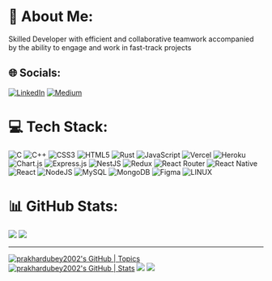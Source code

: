 # 💫 About Me:
Skilled Developer with efficient and collaborative teamwork accompanied by the ability to engage and work in fast-track projects


## 🌐 Socials:
[![LinkedIn](https://img.shields.io/badge/LinkedIn-%230077B5.svg?logo=linkedin&logoColor=white)](https://linkedin.com/in/prakhar-dubey-3790b81b7) [![Medium](https://img.shields.io/badge/Medium-12100E?logo=medium&logoColor=white)](https://medium.com/@prakhardubey2002) 

# 💻 Tech Stack:
![C](https://img.shields.io/badge/c-%2300599C.svg?style=for-the-badge&logo=c&logoColor=white) ![C++](https://img.shields.io/badge/c++-%2300599C.svg?style=for-the-badge&logo=c%2B%2B&logoColor=white) ![CSS3](https://img.shields.io/badge/css3-%231572B6.svg?style=for-the-badge&logo=css3&logoColor=white) ![HTML5](https://img.shields.io/badge/html5-%23E34F26.svg?style=for-the-badge&logo=html5&logoColor=white) ![Rust](https://img.shields.io/badge/rust-%23000000.svg?style=for-the-badge&logo=rust&logoColor=white) ![JavaScript](https://img.shields.io/badge/javascript-%23323330.svg?style=for-the-badge&logo=javascript&logoColor=%23F7DF1E) ![Vercel](https://img.shields.io/badge/vercel-%23000000.svg?style=for-the-badge&logo=vercel&logoColor=white) ![Heroku](https://img.shields.io/badge/heroku-%23430098.svg?style=for-the-badge&logo=heroku&logoColor=white) ![Chart.js](https://img.shields.io/badge/chart.js-F5788D.svg?style=for-the-badge&logo=chart.js&logoColor=white) ![Express.js](https://img.shields.io/badge/express.js-%23404d59.svg?style=for-the-badge&logo=express&logoColor=%2361DAFB) ![NestJS](https://img.shields.io/badge/nestjs-%23E0234E.svg?style=for-the-badge&logo=nestjs&logoColor=white) ![Redux](https://img.shields.io/badge/redux-%23593d88.svg?style=for-the-badge&logo=redux&logoColor=white) ![React Router](https://img.shields.io/badge/React_Router-CA4245?style=for-the-badge&logo=react-router&logoColor=white) ![React Native](https://img.shields.io/badge/react_native-%2320232a.svg?style=for-the-badge&logo=react&logoColor=%2361DAFB) ![React](https://img.shields.io/badge/react-%2320232a.svg?style=for-the-badge&logo=react&logoColor=%2361DAFB) ![NodeJS](https://img.shields.io/badge/node.js-6DA55F?style=for-the-badge&logo=node.js&logoColor=white) ![MySQL](https://img.shields.io/badge/mysql-%2300f.svg?style=for-the-badge&logo=mysql&logoColor=white) ![MongoDB](https://img.shields.io/badge/MongoDB-%234ea94b.svg?style=for-the-badge&logo=mongodb&logoColor=white) 	![Figma](https://img.shields.io/badge/figma-%23F24E1E.svg?style=for-the-badge&logo=figma&logoColor=white) ![LINUX](https://img.shields.io/badge/Linux-FCC624?style=for-the-badge&logo=linux&logoColor=black)
# 📊 GitHub Stats:
![](https://github-readme-stats.vercel.app/api?username=prakhardubey2002&theme=dark&hide_border=false&include_all_commits=true&count_private=true)
![](https://github-readme-streak-stats.herokuapp.com/?user=prakhardubey2002&theme=dark&hide_border=false)

<!-- ### 🔝 Top Contributed Repo
![](https://github-contributor-stats.vercel.app/api?username=prakhardubey2002&limit=5&theme=dark&combine_all_yearly_contributions=true) -->

---


<!-- Proudly created with GPRM ( https://gprm.itsvg.in ) -->
[![prakhardubey2002's GitHub | Topics](https://stats.quine.sh/prakhardubey2002/topics-over-time?theme=dark)](https://quine.sh)
[![prakhardubey2002's GitHub | Stats](https://stats.quine.sh/prakhardubey2002/github?theme=light)](https://quine.sh)
![](https://github-readme-stats.vercel.app/api/top-langs/?username=prakhardubey2002&theme=dark&hide_border=false&include_all_commits=true&count_private=true&layout=compact)
[![](https://visitcount.itsvg.in/api?id=prakhardubey2002&icon=0&color=0)](https://visitcount.itsvg.in)
